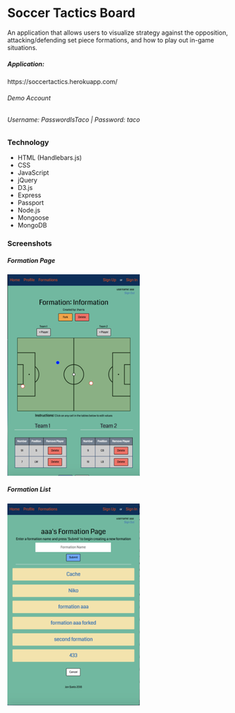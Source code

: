<h1>Soccer Tactics Board</h1>


<p>An application that allows users to visualize strategy against the opposition, attacking/defending set piece formations, and how to play out in-game situations.</p>

<h5>Application:</h5> https://soccertactics.herokuapp.com/
<h6>Demo Account</h6>
<h6>Username: PasswordIsTaco | Password: taco</h6>

<h3>Technology</h3>
<ul>
  <li>HTML (Handlebars.js)</li>
  <li>CSS</li>
  <li>JavaScript</li>
  <li>jQuery</li>
  <li>D3.js</li>
  <li>Express</li>
  <li>Passport</li>
  <li>Node.js</li>
  <li>Mongoose</li>
  <li>MongoDB</li>
</ul>

<h3>Screenshots</h3>
<h5>Formation Page</h5>
<img src="public/images/screenshots/formation-page.png" alt="Formation Page" width="300px"/>

<h5>Formation List</h5>
<img src="public/images/screenshots/formation-list.png" alt="Formation List" width="300px"/>
